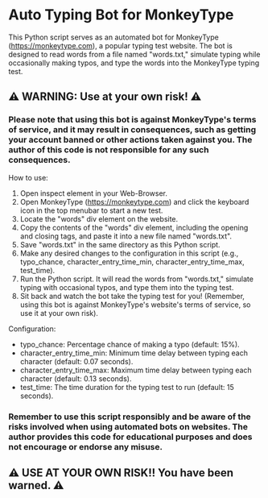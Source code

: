 # Auto Typing Bot for MonkeyType

This Python script serves as an automated bot for MonkeyType (https://monkeytype.com), a popular typing test website. The bot is designed to read words from a file named "words.txt," simulate typing while occasionally making typos, and type the words into the MonkeyType typing test.

## ⚠️ WARNING: Use at your own risk! ⚠️
### Please note that using this bot is against MonkeyType's terms of service, and it may result in consequences, such as getting your account banned or other actions taken against you. The author of this code is not responsible for any such consequences.

How to use:
1. Open inspect element in your Web-Browser.
2. Open MonkeyType (https://monkeytype.com) and click the keyboard icon in the top menubar to start a new test.
3. Locate the "words" div element on the website.
4. Copy the contents of the "words" div element, including the opening and closing tags, and paste it into a new file named "words.txt".
5. Save "words.txt" in the same directory as this Python script.
6. Make any desired changes to the configuration in this script (e.g., typo_chance, character_entry_time_min, character_entry_time_max, test_time).
7. Run the Python script. It will read the words from "words.txt," simulate typing with occasional typos, and type them into the typing test.
8. Sit back and watch the bot take the typing test for you! (Remember, using this bot is against MonkeyType's website's terms of service, so use it at your own risk).

Configuration:
- typo_chance: Percentage chance of making a typo (default: 15%).
- character_entry_time_min: Minimum time delay between typing each character (default: 0.07 seconds).
- character_entry_time_max: Maximum time delay between typing each character (default: 0.13 seconds).
- test_time: The time duration for the typing test to run (default: 15 seconds).

### Remember to use this script responsibly and be aware of the risks involved when using automated bots on websites. The author provides this code for educational purposes and does not encourage or endorse any misuse.

## ⚠️ USE AT YOUR OWN RISK!! You have been warned. ⚠️
